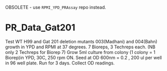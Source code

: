OBSOLETE - use `RPMI_YPD_PRAssay` repo instead.

# PR_Data_Gat201
Test WT H99 and Gat 201 deletion mutants 003(Madhani) and 004(Bahn) growth in YPD and RPMI at 37 degrees.
7 Bioreps, 3 Techreps each. (NB only 2 Techreps for Biorep 7)
Grow 5ml culture from colony (1 colony = 1 Biorep)in YPD, 30C, 250 rpm ON.
Seed at OD 600nm = 0.2 , 200 ul per well in 96 well plate.
Run for 3 days.
Collect OD readings.
